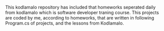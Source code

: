 This kodlamaIo repository has included that homeworks seperated daily from kodlamaIo which is software developer traning course.
This projects are coded by me, according to homeworks, that are written in following Program.cs of projects, and the lessons from KodlamaIo.

